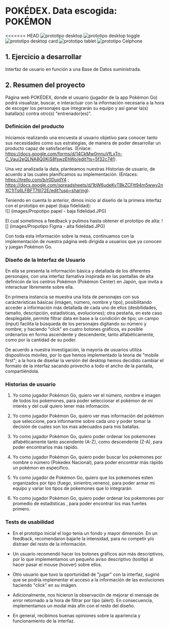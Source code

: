# POKÉDEX. Data escogida: POKÉMON 
<<<<<<< HEAD
![prototipo desktop](src/index-html-desktop.jpg)
![prototipo desktop toggle](src/index-html-toggle-desktop.jpg)
![prototipo desktop card](src/index-html-card-desktop.jpg)
![prototipo tablet](src/index-html-Tablet.jpg)
![prototipo Celphone](src/index-html-Celphone.jpg)

## 1. Ejercicio a desarrollar

Interfaz de usuario en función a una Base de Datos suministrada.

## 2. Resumen del proyecto

Página web POKÉDEX, donde el usuario (jugador de la app Pokémon Go) podrá visualizar, buscar, e interactuar con la información necesaria a la hora de escoger los personajes que integrarán su equipo y así ganar la(s) batalla(s) contra otro(s) "entrenador(es)".

### Definición del producto

Iniciamos realizando una encuesta al usuario objetivo para conocer tanto sus necesidades como sus estrategias, de manera de poder desarrollar un producto capaz de satisfacerlas. (Enlace:
https://docs.google.com/forms/d/14CkMw0mnuVfLxTn-C_Vaui2eQLNA8Q0KiS8fswzEhWo/edit?ts=5f32c74f).

Una vez analizada la data, planteamos nuestras Historias de usuario, de acuerdo a las cuales planificamos su implementación. (Enlaces: https://trello.com/b/r0DujdY4 ; https://docs.google.com/spreadsheets/d/1bW6udeKvTBkZCFtt94m5wwy2nXC1ITs6LFBFT76I72E/edit?usp=sharing).

Teniendo en cuenta lo anterior, dimos inicio al diseño de la primera interfaz con el prototipo en papel (baja fidelidad):  
![] (images/Propotipo papel - baja fidelidad.JPG)

El cual sometimos a feedback y pulimos hasta obtener el prototipo de alta:
![] (images/Propotipo Figma - alta fidelidad.JPG)

Con toda esta información sobre la mesa, continuamos con la implementación de nuestra página web dirigida a usuarios que ya conocen y juegan Pokémon Go. 

### Diseño de la Interfaz de Usuario

En ella se presenta la información básica y detallada de los diferentes personajes, con una interfaz llamativa inspirada en las pantallas de alta definicón de los centros Pokémon (Pokémon Center) en Japón, que invita a interactuar libremente sobre ella. 

En primera instancia se muestra una lista de personajes con sus carácterísticas básicas (imágen, número, nombre y tipo), posibilitando acceder a información más detallada de cada uno de ellos (desbilidades, tamaño, descripción, estadísticas, evoluciones);  otra pestaña, en este caso desplegable, permite filtrar data en base a la condición de tipo; un campo (input) facilita la búsqueda de los personajes digitando su número y nombre; y haciendo "click" en cuatro botones gráficos, es posible ordenarlos en forma ascendente y descendente, tanto alfabéticamente, como por la cantidad de su poder. 

De acuerdo a nuestra investigación, la mayoría de usuarios utiliza dispositivos móviles, por lo que hemos implementado la teoria de "mobile first"; a la hora de diseñar la versión del desktop hemos decidido cambiar el formato de la interfaz sacando provecho a todo el ancho de la pantalla, compartiéndola.

### Historias de usuario

1. Yo como jugador Pokémon Go, quiero ver el número, nombre e imagen de todos los pokemones, para poder seleccionar el pokémon de mi interés y del cuál quiero tener más infomación.

2. Yo como jugador Pokémon Go, quiero ver mas información del pokémon que seleccione, para informarme sobre cada uno y poder tomar la decisión de cuales son los mas adecuados para mis batallas.

3. Yo como jugador Pokémon Go, quiero poder ordenar los pokemones alfabéticamente tanto ascendente (A-Z), como descendente (Z-A), para poder encontrarlos más rápido.

4. Yo como jugador Pokémon Go, quiero poder buscar los pokemones por nombre o número (Pokedex Nacional), para poder encontrar más rápido un pokémon en específico.

5. Yo como jugador de Pokémon Go, quiero que los pokemones esten organizados por tipo (fuego, sinientro,veneno), para poder armar mi equipo y variar los tipos de pokemones que lo integrarán.

6. Yo como jugador Pokémon Go, quiero poder ordenar los pokemones por  promedio de estadísticas , para poder encontrar los mas fuertes primero.

### Tests de usabilidad

* En el prototipo inicial el logo tenía un fondo y mayor dimensión. En un feedback, recomendaron bajarle la intensidad, para no competir y/o distraer del resto de la información.

* Un usuario recomendó hacer los botones gráficos aún más descriptivos, por lo que implementamos un pequeño aviso descriptivo (tooltip) al hacer pasar el mouse (hoover) sobre ellos.

* Otro usuario que tuvo la oportunidad de "jugar" con la interfaz, sugirió que se podría implementar el acceso a la información de las evoluciones haciendo "click" en su imágen.

* Adicionalmente, nos hicieron la observación de mejorar el mensaje de error retornado a la hora de filtrar por tipo (alert). En consecuencia, implementamos un modal más afin con el resto del diseño.

* En general, recibimos buenas opiniones sobre la apariencia y funcionamiento de la interfaz.
